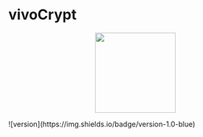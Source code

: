 # vivoCrypt
<p align="center">
    <img src="https://i.imgur.com/BWp5rUb.jpg" height="160">
</p>
![version](https://img.shields.io/badge/version-1.0-blue)
